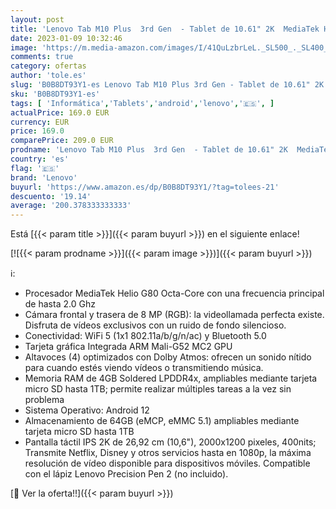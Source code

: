 ```yaml
---
layout: post
title: 'Lenovo Tab M10 Plus  3rd Gen  - Tablet de 10.61" 2K  MediaTek Helio G80  4GB de RAM  64GB ampliables hasta 1 TB  4 Altavoces  WiFi + Bluetooth  Android 12  - Gris Oscuro'
date: 2023-01-09 10:32:46
image: 'https://m.media-amazon.com/images/I/41QuLzbrLeL._SL500_._SL400_.jpg'
comments: true
category: ofertas
author: 'tole.es'
slug: 'B0B8DT93Y1-es Lenovo Tab M10 Plus 3rd Gen - Tablet de 10.61" 2K MediaTek...'
sku: 'B0B8DT93Y1-es'
tags: [ 'Informática','Tablets','android','lenovo','🇪🇸', ]
actualPrice: 169.0 EUR
currency: EUR
price: 169.0
comparePrice: 209.0 EUR
prodname: 'Lenovo Tab M10 Plus  3rd Gen  - Tablet de 10.61" 2K  MediaTek Helio G80  4GB de RAM  64GB ampliables hasta 1 TB  4 Altavoces  WiFi + Bluetooth  Android 12  - Gris Oscuro'
country: 'es'
flag: '🇪🇸'
brand: 'Lenovo'
buyurl: 'https://www.amazon.es/dp/B0B8DT93Y1/?tag=tolees-21'
descuento: '19.14'
average: '200.378333333333'
---
```


Está [{{< param title >}}]({{< param buyurl >}}) en el siguiente enlace!

[![{{< param prodname >}}]({{< param image >}})]({{< param buyurl >}})

ℹ️:

- Procesador MediaTek Helio G80 Octa-Core con una frecuencia principal de hasta 2.0 Ghz
- Cámara frontal y trasera de 8 MP (RGB): la videollamada perfecta existe. Disfruta de vídeos exclusivos con un ruido de fondo silencioso.
- Conectividad: WiFi 5 (1x1 802.11a/b/g/n/ac) y Bluetooth 5.0
- Tarjeta gráfica Integrada ARM Mali-G52 MC2 GPU
- Altavoces (4) optimizados con Dolby Atmos: ofrecen un sonido nítido para cuando estés viendo vídeos o transmitiendo música.
- Memoria RAM de 4GB Soldered LPDDR4x, ampliables mediante tarjeta micro SD hasta 1TB; permite realizar múltiples tareas a la vez sin problema
- Sistema Operativo: Android 12
- Almacenamiento de 64GB (eMCP, eMMC 5.1) ampliables mediante tarjeta micro SD hasta 1TB
- Pantalla táctil IPS 2K de 26,92 cm (10,6"), 2000x1200 pixeles, 400nits; Transmite Netflix, Disney y otros servicios hasta en 1080p, la máxima resolución de vídeo disponible para dispositivos móviles. Compatible con el lápiz Lenovo Precision Pen 2 (no incluido).

[🛒 Ver la oferta!!]({{< param buyurl >}})
